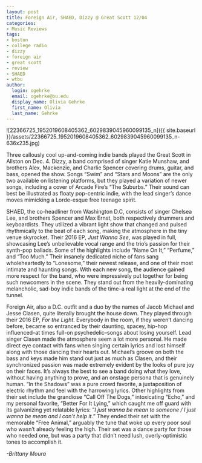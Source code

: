 ```yaml
---
layout: post
title: Foreign Air, SHAED, Dizzy @ Great Scott 12/04
categories:
- Music Reviews
tags:
- boston
- college radio
- dizzy
- foreign air
- great scott
- review
- SHAED
- wtbu
author:
  login: ogehrke
  email: ogehrke@bu.edu
  display_name: Olivia Gehrke
  first_name: Olivia
  last_name: Gehrke
---
```

![22366725_1952019608405362_6029839045960099135_n]({{ site.baseurl }}/assets/22366725_1952019608405362_6029839045960099135_n-636x235.jpg)

Three callously cool up-and-coming indie bands played the Great Scott in Allston on Dec. 4. Dizzy, a band comprised of singer Katie Munshaw, and brothers Alex, Mackenzie, and Charlie Spencer covering drums, guitar, and bass, opened the show. Songs “Swim” and “Stars and Moons” are the only two available on listening platforms, but they played a variation of newer songs, including a cover of Arcade Fire’s “The Suburbs.” Their sound can best be illustrated as floaty pop-centric indie, with the lead singer’s dance moves mimicking a Lorde-esque free teenage spirit.

SHAED, the co-headliner from Washington D.C, consists of singer Chelsea Lee, and brothers Spencer and Max Ernst, both respectively drummers and keyboardists. They utilized a vibrant light show that changed and pulsed rhythmically to the beat of each song, making the atmosphere in the tiny venue skyrocket. Their 2016 EP, _Just Wanna See_, was played in full, showcasing Lee’s unbelievable vocal range and the trio’s passion for their synth-pop ballads. Some of the highlights include “Name On It,” “Perfume,” and “Too Much.” Their insanely dedicated niche of fans sang wholeheartedly to “Lonesome,” their newest release, and one of their most intimate and haunting songs. With each new song, the audience gained more respect for the band, who were impressively put together for being such newcomers in the scene. They stand out from the heavily-dominating melancholic, sad-boy indie bands of the time–a real light at the end of the tunnel.

Foreign Air, also a D.C. outfit and a duo by the names of Jacob Michael and Jesse Clasen, quite literally brought the house down. They played through their 2016 EP, _For the Light_. Everybody in the room, if they weren’t dancing before, became so entranced by their daunting, spacey, hip-hop influenced–at times full-on psychedelic–songs about losing yourself. Lead singer Clasen made the atmosphere seem a lot more personal. He made direct eye contact with fans when singing certain lyrics and lost himself along with those dancing their hearts out. Michael’s groove on both the bass and keys made him stand out just as much as Clasen, and their synchronized passion was made extremely evident by the looks of pure joy on their faces. It’s always the best to see a band doing what they love, without having anything to prove, and an onstage persona that is genuinely human. “In the Shadows” was a pure crowd favorite, a juxtaposition of electric rhythm and feel with the harrowing lyrics. Other highlights from their set include the grandiose “Call Off The Dogs,” intoxicating “Echo,” and my personal favorite, “Better For It Lying,” which caught me off guard with its galvanizing yet relatable lyrics: “_I just wanna be mean to someone / I just wanna be mean and I can’t help it._” They ended their set with the memorable “Free Animal,” arguably the tune that woke up every poor soul who wasn’t already feeling the high. Their set was a dance party for those who needed one, but was a party that didn’t need lush, overly-optimistic tones to accomplish it.

_\-Brittany Moura_
